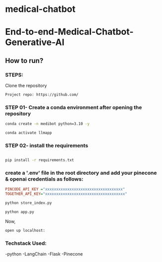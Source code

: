 # medical-chatbot


# End-to-end-Medical-Chatbot-Generative-AI

## How to run?
### STEPS:

Clone the repository

```bash
Project repo: https://github.com/
```

### STEP 01- Create a conda environment after opening the repository
```bash
conda create -n medibot python=3.10 -y
```
```bash
conda activate llmapp
```
### STEP 02- install the requirements
```bash

pip install -r requirements.txt
```
### create a '.env' file in the root directory and add your pinecone & openai credentials as follows:


```ini
PINCODE_API_KEY ="xxxxxxxxxxxxxxxxxxxxxxxxxxxxxxxxxxx"
TOGETHER_API_KEY="xxxxxxxxxxxxxxxxxxxxxxxxxxxxxxxxxxxx"
```
```bash
python store_index.py
```

```bash
python app.py
```
Now,
```bash
open up localhost:
```
### Techstack Used:

-python
-LangChain
-Flask
-Pinecone
